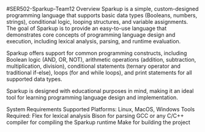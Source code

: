 #SER502-Sparkup-Team12
Overview
Sparkup is a simple, custom-designed programming language that supports basic data types (Booleans, numbers, strings), conditional logic, looping structures, and variable assignments. The goal of Sparkup is to provide an easy-to-use language that demonstrates core concepts of programming language design and execution, including lexical analysis, parsing, and runtime evaluation.

Sparkup offers support for common programming constructs, including Boolean logic (AND, OR, NOT), arithmetic operations (addition, subtraction, multiplication, division), conditional statements (ternary operator and traditional if-else), loops (for and while loops), and print statements for all supported data types.

Sparkup is designed with educational purposes in mind, making it an ideal tool for learning programming language design and implementation.

System Requirements
Supported Platforms: Linux, MacOS, Windows
Tools Required:
Flex for lexical analysis
Bison for parsing
GCC or any C/C++ compiler for compiling the Sparkup runtime
Make for building the project

